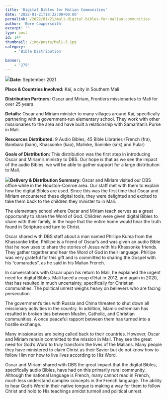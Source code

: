 ```yaml
---
title: 'Digital Bibles for Malian Communities'
date: '2022-01-21T18:32:00+00:00'
permalink: /2022/01/21/mali-digital-bibles-for-malian-communities
author: 'Bere Cowpersmith'
excerpt: ''
type: post
id: 144
thumbnail: /img/posts/Mali-3.jpg
category:
    - 'Bible Distribution'

banner:
    - '279'
---
```

![](/img/posts/Mali-1.jpg)**Date:** September 2021

**Place &amp; Countries Involved:** Kaï, a city in Southern Mali

**Distribution Partners:** Oscar and Miriam, Frontiers missionaries to Mali for over 25 years

**Details:** Oscar and Miriam minister to many villages around Kaï, specifically partnering with a government-run elementary school. They work with other missionaries to the area and have built a relationship with Samaritan’s Purse in Mali.

**Resources Distributed:** 9 Audio Bibles, 45 Bible Libraries (French (fra), Bambara (bam), Khassonke (kao), Malinke, Soninke (snk) and Pular)

**Goals of Distribution:** This distribution was the first step in introducing Oscar and Miriam’s ministry to DBS. Our hope is that as we see the impact of the audio Bibles, we will be able to gather support for a large distribution to Mali.

![](/img/posts/Mali-2.jpg)**Delivery &amp; Distribution Summary:** Oscar and Miriam visited our DBS office while in the Houston-Conroe area. Our staff met with them to explain how the digital Bibles are used. Since this was the first time that Oscar and Miriam encountered these digital tools, they were delighted and excited to take them back to the children they minister to in Mali.

The elementary school where Oscar and Miriam teach serves as a great opportunity to share the Word of God. Children were given digital Bibles to share with their family, in the hope that the entire home would hear the truth found in Scripture and turn to Christ.

Oscar shared with DBS staff about a man named Phillipe Kuma from the Khassonke tribe. Phillipe is a friend of Oscar’s and was given an audio Bible that he now uses to share the stories of Jesus with his Khassonke friends. They gather together and hear the Word of God in their language. Phillipe was very grateful for this gift and is committed to sharing the Gospel with his “comarades”, as he said in his Malian French.

In conversations with Oscar upon his return to Mali, he explained the urgent need for digital Bibles. Mali faced a coup d’état in 2012, and again in 2020, that has resulted in much uncertainty, specifically for Christian communities. The political unrest weighs heavy on believers who are facing persecution.

The government’s ties with Russia and China threaten to shut down all missionary activities in the country. In addition, Islamic extremism has resulted in broken ties between Muslim, Catholic, and Christian communities. A once peaceful rapport between them has turned into a hostile exchange.

Many missionaries are being called back to their countries. However, Oscar and Miriam remain committed to the mission in Mali. They see the great need for God’s Word to truly transform the lives of the Malians. Many people they have ministered to claim Christ as their Savior but do not know how to follow Him nor how to live lives according to His Word.

Oscar and Miriam shared with DBS the great impact that the digital Bibles, specifically audio Bibles, have had on this primarily rural community. Although the national language is French, many cannot read in French, much less understand complex concepts in the French language. The ability to hear God’s Word in their native tongue is making a way for them to follow Christ and hold to His teachings amidst turmoil and political unrest.